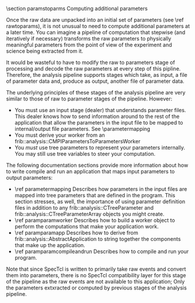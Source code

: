 \section paramstoparms Computing additional parameters

Once the raw data are unpacked into an initial set of parameters (see
\ref rawtoparams), it is not unusual to need to compute additional parameters
at a later time.  You can imagine a pipeline of computation that stepwise
(and iteratively if necessary) transforms the raw parameters to physically meaningful
parameters from the point of view of the experiment and science being extracted
from it.

It would be wasteful to have to modify the raw to parameters stage of processing
and decode the raw parameters at every step of this pipline.  Therefore,
the analysis pipeline supports stages which take, as input, a file of parameter data
and, produce as output, another file of parameter data.

The underlying principles of these stages of the analysis pipeline are very
similar to those of raw to parameter stages of the pipeline.  However:

*    You must use an input stage (dealer) that understands parameter files.
This dealer knows how to send information around to the rest of the application
that allow the parameters in the input file to be mapped to internal/output file
parameters. See \parametermapping
*    You must derive your worker from an  frib::analysis::CMPIParametersToParametersWorker
*    You *must* use tree parameters to represent your parameters internally.  You
may still use tree variables to steer your computation.

The following documentation sections provide more information about how to write
compile and run an application that maps input parameters to output parameters:

*    \ref parametermapping Describes how parameters in the input files are mapped
into tree parameters that are defined in the program.  This section stresses, as well,
the importance of using parameter definition files in addition to any
frib::analysis::CTreeParameter and frib::analysis::CTreeParameterArray objects
you might create.
*    \ref paramparamworker Describes how to build a worker object to perform the
computations that make your application work.
*    \ref paramparamapp Describes how to derive from frib::analysis::AbstractApplication
to string together the components that make up the application.
*    \ref paramparamcompileandrun Describes how to compile and run your program.

Note that since SpecTcl is written to primarily take raw events and convert them
into parameters, there is no SpecTcl compatibility layer for this stage of the
pipeline as the raw events are not available to this application;  Only the
parameters extxracted or computed by previous stages of the analysis pipeline.